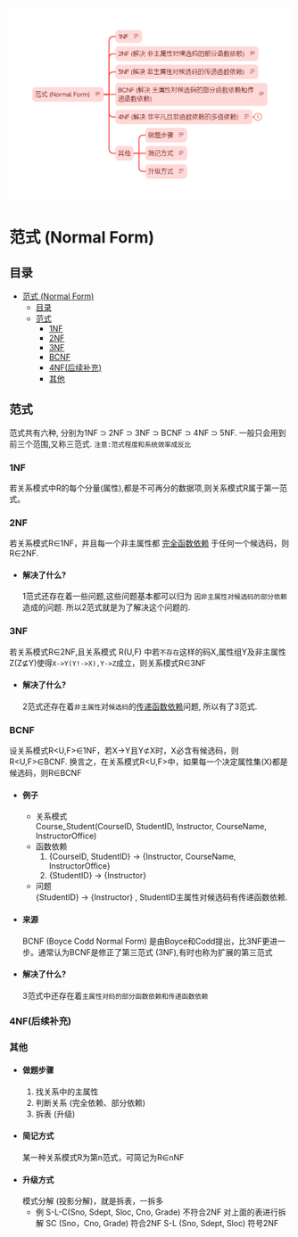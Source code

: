 ![Normal Form of header img.png](./Resouces/Normal%20Form%20of%20header%20img.png)
# 范式 (Normal Form)
## 目录
- [范式 (Normal Form)](#范式-normal-form)
  - [目录](#目录)
  - [范式](#范式)
    - [1NF](#1nf)
    - [2NF](#2nf)
    - [3NF](#3nf)
    - [BCNF](#bcnf)
    - [4NF(后续补充)](#4nf后续补充)
    - [其他](#其他)


## 范式
范式共有六种, 分别为1NF ⊃ 2NF ⊃ 3NF ⊃ BCNF ⊃ 4NF ⊃ 5NF. 一般只会用到前三个范围,又称三范式. `注意:范式程度和系统效率成反比`

### 1NF  
若关系模式中R的每个分量(属性),都是不可再分的数据项,则关系模式R属于第一范式。

### 2NF
若关系模式R∈1NF，并且每一个非主属性都 [完全函数依赖](./Functional%20Dependency.md#完全函数依赖-full-functional-dependency) 于任何一个候选码，则R∈2NF.
-   #### 解决了什么?
    1范式还存在着一些问题,这些问题基本都可以归为 `因非主属性对候选码的部分依赖` 造成的问题. 所以2范式就是为了解决这个问题的.

### 3NF
若关系模式R∈2NF,且关系模式 R(U,F) 中若`不存在`这样的码X,属性组Y及非主属性Z(Z⊈Y)使得`X->Y(Y!->X),Y->Z`成立，则关系模式R∈3NF
-   #### 解决了什么?
    2范式还存在着`非主属性`对`候选码`的[传递函数依赖](./Functional%20Dependency.md#传递函数依赖-transitive-functional-dependency)问题, 所以有了3范式.

### BCNF
设关系模式R<U,F>∈1NF，若X->Y且Y⊄X时，X必含有候选码，则R<U,F>∈BCNF. 换言之，在关系模式R<U,F>中，如果每一个决定属性集(X)都是候选码，则R∈BCNF 
-   #### 例子
    -   关系模式  
        Course_Student(CourseID, StudentID, Instructor, CourseName, InstructorOffice)
    -   函数依赖
        1.  {CourseID, StudentID} → {Instructor, CourseName, InstructorOffice}
        2.  {StudentID} → {Instructor}
    -   问题  
        {StudentID} → {Instructor} , StudentID主属性对候选码有传递函数依赖.
-   #### 来源
    BCNF (Boyce Codd Normal Form) 是由Boyce和Codd提出，比3NF更进一步。通常认为BCNF是修正了第三范式 (3NF),有时也称为扩展的第三范式
-   #### 解决了什么?
    3范式中还存在着`主属性对码的部分函数依赖和传递函数依赖`

### 4NF(后续补充)

### 其他
-   #### 做题步骤
    1.  找关系中的主属性
    2.  判断关系 (完全依赖、部分依赖)
    3.  拆表 (升级)
-   #### 简记方式
    某一种关系模式R为第n范式，可简记为R∈nNF
-   #### 升级方式
    模式分解 (投影分解)，就是拆表，一拆多
    -   例
        S-L-C(Sno, Sdept, Sloc, Cno, Grade) 不符合2NF
        对上面的表进行拆解
        SC (Sno，Cno, Grade) 符合2NF
        S-L (Sno, Sdept, Sloc) 符号2NF